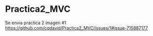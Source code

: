 # Practica2_MVC
Se envia  practica 2
imagen #1
https://github.com/cqdavid/Practica2_MVC/issues/1#issue-715887177
